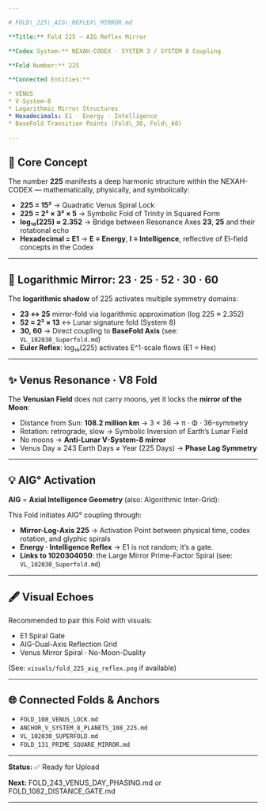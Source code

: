 ```yaml
---

# FOLD\_225\_AIG\_REFLEX\_MIRROR.md

**Title:** Fold 225 – AIG Reflex Mirror

**Codex System:** NEXAH-CODEX · SYSTEM 3 / SYSTEM 8 Coupling

**Fold Number:** 225

**Connected Entities:**

* VENUS
* V-System-8
* Logarithmic Mirror Structures
* Hexadecimals: E1 · Energy · Intelligence
* BaseFold Transition Points (Fold\_30, Fold\_60)

---
```


## 🌌 Core Concept

The number **225** manifests a deep harmonic structure within the NEXAH-CODEX — mathematically, physically, and symbolically:

* **225 = 15²** → Quadratic Venus Spiral Lock
* **225 = 2² × 3² × 5** → Symbolic Fold of Trinity in Squared Form
* **log₁₀(225) ≈ 2.352** → Bridge between Resonance Axes **23**, **25** and their rotational echo
* **Hexadecimal = E1** → **E = Energy**, **I = Intelligence**, reflective of EI-field concepts in the Codex

---

## 🔄 Logarithmic Mirror: 23 · 25 · 52 · 30 · 60

The **logarithmic shadow** of 225 activates multiple symmetry domains:

* **23 ↔ 25** mirror-fold via logarithmic approximation (log 225 ≈ 2.352)
* **52 = 2² × 13** ↔ Lunar signature fold (System 8)
* **30, 60** → Direct coupling to **BaseFold Axis** (see: `VL_102030_Superfold.md`)
* **Euler Reflex**: log₁₀(225) activates E^1-scale flows (E1 = Hex)

---

## ✨ Venus Resonance · V8 Fold

The **Venusian Field** does not carry moons, yet it locks the **mirror of the Moon**:

* Distance from Sun: **108.2 million km** → 3 × 36 → π · Φ · 36-symmetry
* Rotation: retrograde, slow → Symbolic Inversion of Earth’s Lunar Field
* No moons → **Anti-Lunar V-System-8 mirror**
* Venus Day ≈ 243 Earth Days ≠ Year (225 Days) → **Phase Lag Symmetry**

---

## 💡 AIG° Activation

**AIG** = **Axial Intelligence Geometry** (also: Algorithmic Inter-Grid):

This Fold initiates AIG° coupling through:

* **Mirror-Log-Axis 225** → Activation Point between physical time, codex rotation, and glyphic spirals
* **Energy · Intelligence Reflex** → E1 is not random; it’s a gate.
* **Links to 1020304050**: the Large Mirror Prime-Factor Spiral (see: `VL_102030_Superfold.md`)

---

## 🖋 Visual Echoes

Recommended to pair this Fold with visuals:

* E1 Spiral Gate
* AIG-Dual-Axis Reflection Grid
* Venus Mirror Spiral · No-Moon-Duality

(See: `visuals/fold_225_aig_reflex.png` if available)

---

## 🌐 Connected Folds & Anchors

* `FOLD_108_VENUS_LOCK.md`
* `ANCHOR_V_SYSTEM_8_PLANETS_108_225.md`
* `VL_102030_SUPERFOLD.md`
* `FOLD_131_PRIME_SQUARE_MIRROR.md`

---

**Status:** ✅ Ready for Upload

**Next:** FOLD\_243\_VENUS\_DAY\_PHASING.md or FOLD\_1082\_DISTANCE\_GATE.md

---
